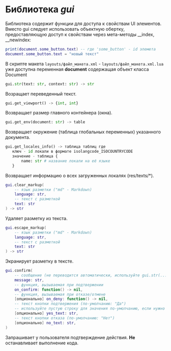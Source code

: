 # Библиотека *gui*

Библиотека содержит функции для доступа к свойствам UI элементов. Вместо gui следует использовать объектную обертку, предоставляющую доступ к свойствам через мета-методы __index, __newindex:

```lua
print(document.some_button.text) -- где 'some_button' - id элемета
document.some_button.text = "новый текст"
```

В скрипте макета `layouts/файл_макета.xml` - `layouts/файл_макета.xml.lua` уже доступна переменная **document** содержащая объект класса Document

```python
gui.str(text: str, context: str) -> str
```

Возращает переведенный текст.

```python
gui.get_viewport() -> {int, int}
```

Возвращает размер главного контейнера (окна).

```python
gui.get_env(document: str) -> table
```

Возвращает окружение (таблица глобальных переменных) указанного документа.

```python
gui.get_locales_info() -> таблица таблиц где
   ключ - id локали в формате isolangcode_ISOCOUNTRYCODE
   значение - таблица {
       name: str # название локали на её языке
   }
```

Возвращает информацию о всех загруженных локалях (res/texts/\*).

```lua
gui.clear_markup(
    -- язык разметки ("md" - Markdown)
    language: str, 
    -- текст с разметкой
    text: str
) -> str
```

Удаляет разметку из текста.

```lua
gui.escape_markup(
    -- язык разметки ("md" - Markdown)
    language: str, 
    -- текст с разметкой
    text: str
) -> str
```

Экранирует разметку в тексте.

```lua
gui.confirm(
    -- сообщение (не переводится автоматически, используйте gui.str(...))
    message: str,
    -- функция, вызываемая при подтвержении
    on_confirm: function() -> nil,
    -- функция, вызываемая при отказе/отмене
    [опционально] on_deny: function() -> nil,
    -- текст кнопки подтвержения (по-умолчанию: "Да")
    -- используйте пустую строку для значения по-умолчанию, если нужно указать no_text.
    [опционально] yes_text: str,
    -- текст кнопки отказа (по-умолчанию: "Нет")
    [опционально] no_text: str,
)
```

Запрашивает у пользователя подтверждение действия. **Не** останавливает выполнение кода.
